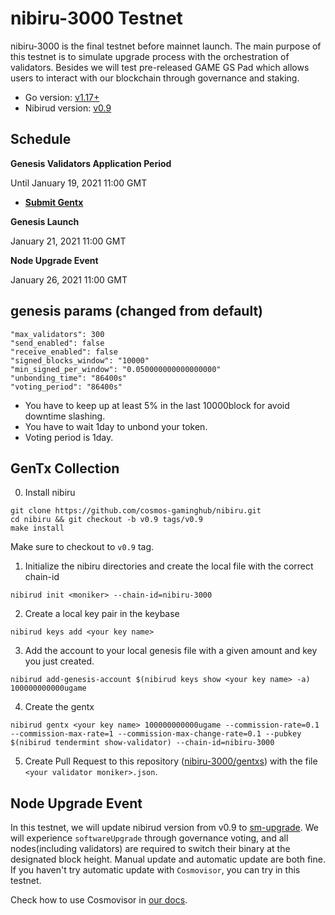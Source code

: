 # nibiru-3000 Testnet

nibiru-3000 is the final testnet before mainnet launch. The main purpose of this testnet is to simulate upgrade process with the orchestration of validators. Besides we will test pre-released GAME GS Pad which allows users to interact with our blockchain through governance and staking.

- Go version: [v1.17+](https://golang.org/dl/)
- Nibirud version: [v0.9](https://github.com/cosmos-gaminghub/nibiru/releases/tag/v0.9)


## Schedule
**Genesis Validators Application Period**

Until January 19, 2021 11:00 GMT

- [**Submit Gentx**](#gentx-collection)

**Genesis Launch**

January 21, 2021 11:00 GMT

**Node Upgrade Event**

January 26, 2021 11:00 GMT

## genesis params (changed from default)

```
"max_validators": 300
"send_enabled": false
"receive_enabled": false
"signed_blocks_window": "10000"
"min_signed_per_window": "0.050000000000000000"
"unbonding_time": "86400s"
"voting_period": "86400s"
```

- You have to keep up at least 5% in the last 10000block for avoid downtime slashing.
- You have to wait 1day to unbond your token.
- Voting period is 1day.


## GenTx Collection
0. Install nibiru
```
git clone https://github.com/cosmos-gaminghub/nibiru.git
cd nibiru && git checkout -b v0.9 tags/v0.9
make install
```

Make sure to checkout to `v0.9` tag.

1. Initialize the nibiru directories and create the local file with the correct chain-id

```
nibirud init <moniker> --chain-id=nibiru-3000
```

2. Create a local key pair in the keybase
```
nibirud keys add <your key name>
```

3. Add the account to your local genesis file with a given amount and key you just created.
```
nibirud add-genesis-account $(nibirud keys show <your key name> -a) 100000000000ugame
```

4. Create the gentx
```
nibirud gentx <your key name> 100000000000ugame --commission-rate=0.1 --commission-max-rate=1 --commission-max-change-rate=0.1 --pubkey $(nibirud tendermint show-validator) --chain-id=nibiru-3000
```

5. Create Pull Request to this repository ([nibiru-3000/gentxs](./gentxs)) with the file `<your validator moniker>.json`.


## Node Upgrade Event
In this testnet, we will update nibirud version from v0.9 to [sm-upgrade](https://github.com/cosmos-gaminghub/nibiru/releases/tag/sm-upgrade).
We will experience `softwareUpgrade` through governance voting, and all nodes(including validators) are required to switch their binary at the designated block height. Manual update and automatic update are both fine. If you haven't try automatic update with `Cosmovisor`, you can try in this testnet.

Check how to use Cosmovisor in [our docs](https://docs.gamenet.one/config/cosmovisor.html).
